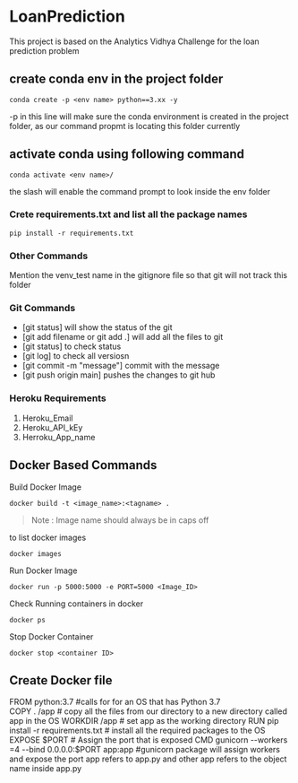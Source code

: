 # LoanPrediction
This project is based on the Analytics Vidhya Challenge for the loan prediction problem



## create conda env in the project folder

```
conda create -p <env name> python==3.xx -y 
```
-p in this line will make sure the conda environment is created in the project folder, as our command propmt is locating this folder currently


## activate conda using following command
```
conda activate <env name>/
```
the slash will enable the command prompt to look inside the env folder


### Crete requirements.txt and list all the package names

```
pip install -r requirements.txt

```

### Other Commands
Mention the venv_test name in the gitignore file so that git will not track this folder


### Git Commands

- [git status] will show the status of the git
- [git add filename or git add .] will add all the files to git 
- [git status]  to check status 
- [git log] to check all versiosn
- [git commit -m "message"] commit with the message
- [git push origin main] pushes the changes to git hub 


### Heroku Requirements
1. Heroku_Email
2. Heroku_API_kEy
3. Herroku_App_name


## Docker Based Commands

Build Docker Image

```
docker build -t <image_name>:<tagname> . 
```

> Note : Image name should always be in caps off 

to list docker images 

```
docker images
```

Run Docker Image

```
docker run -p 5000:5000 -e PORT=5000 <Image_ID>

```

Check Running containers in docker

```
docker ps

```

Stop Docker Container

```
docker stop <container ID>

```


## Create Docker file

FROM python:3.7   #calls for for an OS that has Python 3.7  
COPY . /app       # copy all the files from our directory to a new directory called app in the OS
WORKDIR /app      # set app as the working directory
RUN pip install -r requirements.txt    # install all the required packages to the OS 
EXPOSE $PORT     # Assign the port that is exposed 
CMD gunicorn --workers =4 --bind 0.0.0.0:$PORT app:app #gunicorn package will assign workers and expose the port app refers to app.py and other app refers to the object name inside app.py 